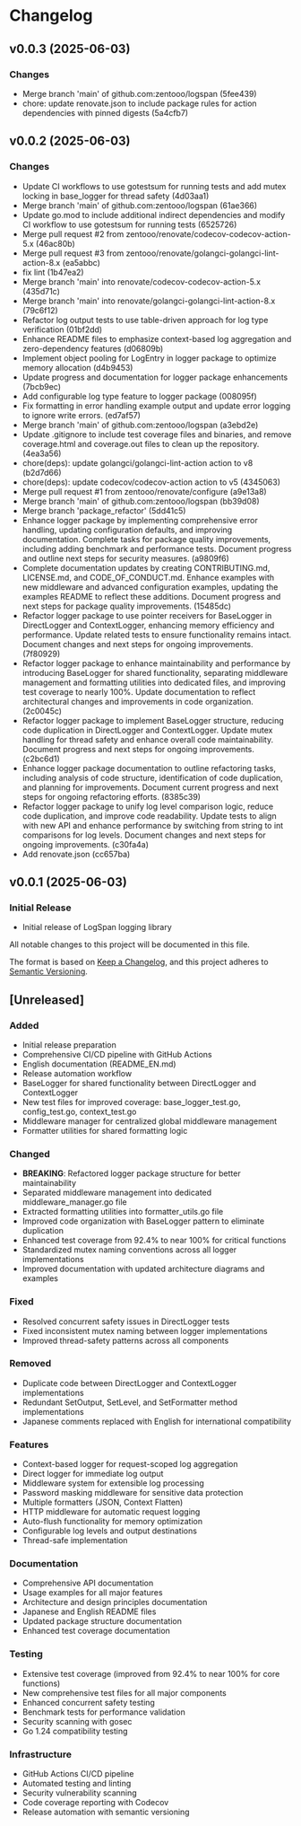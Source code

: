 # Changelog
## v0.0.3 (2025-06-03)

### Changes
- Merge branch 'main' of github.com:zentooo/logspan (5fee439)
- chore: update renovate.json to include package rules for action dependencies with pinned digests (5a4cfb7)
## v0.0.2 (2025-06-03)

### Changes
- Update CI workflows to use gotestsum for running tests and add mutex locking in base_logger for thread safety (4d03aa1)
- Merge branch 'main' of github.com:zentooo/logspan (61ae366)
- Update go.mod to include additional indirect dependencies and modify CI workflow to use gotestsum for running tests (6525726)
- Merge pull request #2 from zentooo/renovate/codecov-codecov-action-5.x (46ac80b)
- Merge pull request #3 from zentooo/renovate/golangci-golangci-lint-action-8.x (ea5abbc)
- fix lint (1b47ea2)
- Merge branch 'main' into renovate/codecov-codecov-action-5.x (435d71c)
- Merge branch 'main' into renovate/golangci-golangci-lint-action-8.x (79c6f12)
- Refactor log output tests to use table-driven approach for log type verification (01bf2dd)
- Enhance README files to emphasize context-based log aggregation and zero-dependency features (d06809b)
- Implement object pooling for LogEntry in logger package to optimize memory allocation (d4b9453)
- Update progress and documentation for logger package enhancements (7bcb9ec)
- Add configurable log type feature to logger package (008095f)
- Fix formatting in error handling example output and update error logging to ignore write errors. (ed7af57)
- Merge branch 'main' of github.com:zentooo/logspan (a3ebd2e)
- Update .gitignore to include test coverage files and binaries, and remove coverage.html and coverage.out files to clean up the repository. (4ea3a56)
- chore(deps): update golangci/golangci-lint-action action to v8 (b2d7d66)
- chore(deps): update codecov/codecov-action action to v5 (4345063)
- Merge pull request #1 from zentooo/renovate/configure (a9e13a8)
- Merge branch 'main' of github.com:zentooo/logspan (bb39d08)
- Merge branch 'package_refactor' (5dd41c5)
- Enhance logger package by implementing comprehensive error handling, updating configuration defaults, and improving documentation. Complete tasks for package quality improvements, including adding benchmark and performance tests. Document progress and outline next steps for security measures. (a9809f6)
- Complete documentation updates by creating CONTRIBUTING.md, LICENSE.md, and CODE_OF_CONDUCT.md. Enhance examples with new middleware and advanced configuration examples, updating the examples README to reflect these additions. Document progress and next steps for package quality improvements. (15485dc)
- Refactor logger package to use pointer receivers for BaseLogger in DirectLogger and ContextLogger, enhancing memory efficiency and performance. Update related tests to ensure functionality remains intact. Document changes and next steps for ongoing improvements. (7f80929)
- Refactor logger package to enhance maintainability and performance by introducing BaseLogger for shared functionality, separating middleware management and formatting utilities into dedicated files, and improving test coverage to nearly 100%. Update documentation to reflect architectural changes and improvements in code organization. (2c0045c)
- Refactor logger package to implement BaseLogger structure, reducing code duplication in DirectLogger and ContextLogger. Update mutex handling for thread safety and enhance overall code maintainability. Document progress and next steps for ongoing improvements. (c2bc6d1)
- Enhance logger package documentation to outline refactoring tasks, including analysis of code structure, identification of code duplication, and planning for improvements. Document current progress and next steps for ongoing refactoring efforts. (8385c39)
- Refactor logger package to unify log level comparison logic, reduce code duplication, and improve code readability. Update tests to align with new API and enhance performance by switching from string to int comparisons for log levels. Document changes and next steps for ongoing improvements. (c30fa4a)
- Add renovate.json (cc657ba)
## v0.0.1 (2025-06-03)

### Initial Release
- Initial release of LogSpan logging library


All notable changes to this project will be documented in this file.

The format is based on [Keep a Changelog](https://keepachangelog.com/en/1.0.0/),
and this project adheres to [Semantic Versioning](https://semver.org/spec/v2.0.0.html).

## [Unreleased]

### Added
- Initial release preparation
- Comprehensive CI/CD pipeline with GitHub Actions
- English documentation (README_EN.md)
- Release automation workflow
- BaseLogger for shared functionality between DirectLogger and ContextLogger
- New test files for improved coverage: base_logger_test.go, config_test.go, context_test.go
- Middleware manager for centralized global middleware management
- Formatter utilities for shared formatting logic

### Changed
- **BREAKING**: Refactored logger package structure for better maintainability
- Separated middleware management into dedicated middleware_manager.go file
- Extracted formatting utilities into formatter_utils.go file
- Improved code organization with BaseLogger pattern to eliminate duplication
- Enhanced test coverage from 92.4% to near 100% for critical functions
- Standardized mutex naming conventions across all logger implementations
- Improved documentation with updated architecture diagrams and examples

### Fixed
- Resolved concurrent safety issues in DirectLogger tests
- Fixed inconsistent mutex naming between logger implementations
- Improved thread-safety patterns across all components

### Removed
- Duplicate code between DirectLogger and ContextLogger implementations
- Redundant SetOutput, SetLevel, and SetFormatter method implementations
- Japanese comments replaced with English for international compatibility

### Features
- Context-based logger for request-scoped log aggregation
- Direct logger for immediate log output
- Middleware system for extensible log processing
- Password masking middleware for sensitive data protection
- Multiple formatters (JSON, Context Flatten)
- HTTP middleware for automatic request logging
- Auto-flush functionality for memory optimization
- Configurable log levels and output destinations
- Thread-safe implementation

### Documentation
- Comprehensive API documentation
- Usage examples for all major features
- Architecture and design principles documentation
- Japanese and English README files
- Updated package structure documentation
- Enhanced test coverage documentation

### Testing
- Extensive test coverage (improved from 92.4% to near 100% for core functions)
- New comprehensive test files for all major components
- Enhanced concurrent safety testing
- Benchmark tests for performance validation
- Security scanning with gosec
- Go 1.24 compatibility testing

### Infrastructure
- GitHub Actions CI/CD pipeline
- Automated testing and linting
- Security vulnerability scanning
- Code coverage reporting with Codecov
- Release automation with semantic versioning
